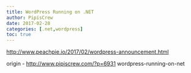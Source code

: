 ```yaml
---
title: WordPress Running on .NET
author: PipisCrew
date: 2017-02-28
categories: [.net,wordpress]
toc: true
---
```


http://www.peachpie.io/2017/02/wordpress-announcement.html

origin - http://www.pipiscrew.com/?p=6931 wordpress-running-on-net